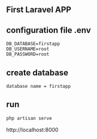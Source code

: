## First Laravel APP

## configuration file .env

```
DB_DATABASE=firstapp
DB_USERNAME=root
DB_PASSWORD=root
```

## create database
`database name = firstapp`

## run 
```bash
php artisan serve
```

http://localhost:8000
